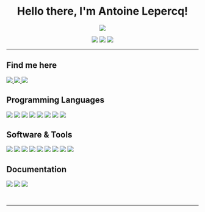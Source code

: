 <h1 align="center">Hello there, I'm Antoine Lepercq!</h1>

<p align="center">
 <a><img src="http://readme-typing-svg.herokuapp.com?font=Avenir&color=%2307D1F7&size=24&center=true&vCenter=true&width=380&lines=Data+Engineer+at+Extia;Lepercorp+Founder+%26+CEO;Data+Alchemist+Studio+co-Founder;Esport+enthusiast"></a>
</p>
 
<p align="center">
  <img src="https://img.shields.io/badge/Focus-AI & Big Data-blue" />
  <img src="https://img.shields.io/badge/Location-Paris, France-blue" />
  <img src="https://img.shields.io/badge/Languages-French & English-blue" />
</p>

<hr>

<h2>Find me here</h2>

<p align="left">
  <a href="https://twitter.com/a_lepercq">
    <img src="https://img.shields.io/badge/Twitter-1DA1F2?logo=twitter&style=for-the-badge&logoColor=white" />
  </a>
  <a href="https://www.youtube.com/watch?v=Oao_2IGjJjA"> 
    <img src="https://img.shields.io/badge/Youtube-FF0000?logo=youtube&logoColor=red&style=for-the-badge&logoColor=white">
  </a>
  <a href="https://www.linkedin.com/in/antoine-lepercq/">
    <img src="https://img.shields.io/badge/LinkedIn-0077B5?style=for-the-badge&logo=linkedin&logoColor=white">
  </a>

</p>

<h2>Programming Languages</h2>
<p align="left"> 
<img src="https://img.shields.io/badge/Python-306998?style=plastic&logo=Python&logoColor=FFD43B">
<img src="https://img.shields.io/badge/R Studio-BFC2C5?style=plastic&logo=R&logoColor=276DC2">
<img src="https://img.shields.io/badge/SAS-0A173F?style=plastic&logo=SAS&logoColor=0A173F">
<img src="https://img.shields.io/badge/Spark-E25A1C?style=plastic&logo=Apache Spark&logoColor=white">
<img src="https://img.shields.io/badge/Java-007396?style=plastic&logo=Java&logoColor=white">
<img src="https://img.shields.io/badge/HTML5-E34F26?style=plastic&logo=html5&logoColor=white">
<img src="https://img.shields.io/badge/CSS3-1572B6?style=plastic&logo=css3&logoColor=white">
<img src="https://img.shields.io/badge/JavaScript-F7DF1E?style=plastic&logo=javascript&logoColor=black">
</p>
<h2>Software & Tools</h2>
<p align="left">
<img src="https://img.shields.io/badge/Linux-FCC624?style=plastic&logo=Linux&logoColor=white">
<img src="https://img.shields.io/badge/Git-DE7C16?style=plastic&logo=git&logoColor=white">
<img src="https://img.shields.io/badge/Docker-2496ED?style=plastic&logo=Docker&logoColor=white">
<img src="https://img.shields.io/badge/MongoDB-409940?style=plastic&logo=MongoDB&logoColor=white">
<img src="https://img.shields.io/badge/ElastickSearch-005571?style=plastic&logo=Elasticksearch&logoColor=white">
<img src="https://img.shields.io/badge/AWS-232F3E?style=plastic&logo=Amazon AWS&logoColor=white">
<img src="https://img.shields.io/badge/NodeJS-47C433?style=plastic&logo=Node.js&logoColor=white">
<img src="https://img.shields.io/badge/Express.js-404D59?style=for-the-badge?style=plastic&logo=Express&logoColor=black">
<img src="https://img.shields.io/badge/React-20232A?style=plastic&logo=react&logoColor=61DAFB">
</p>
<h2>Documentation</h2>
<p align="left"> 
<img src="https://img.shields.io/badge/Confluence-172B4D?style=plastic&logo=Confluence&logoColor=white">
<img src="https://img.shields.io/badge/LaTeX-008080?style=plastic&logo=LaTeX&logoColor=white">
<img src="https://img.shields.io/badge/Markdown-000000?style=plastic&logo=Markdown&logoColor=white">
</p>
<br><hr>

